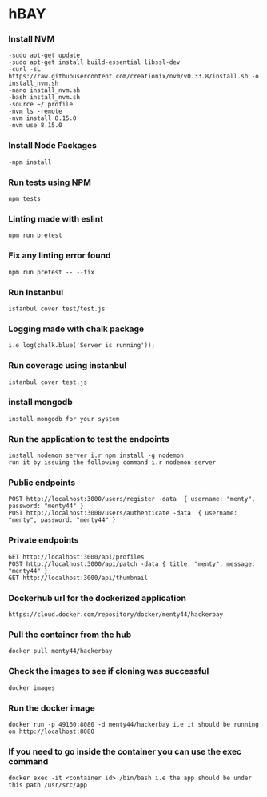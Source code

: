 # hBAY

###  Install NVM
    -sudo apt-get update
    -sudo apt-get install build-essential libssl-dev
    -curl -sL https://raw.githubusercontent.com/creationix/nvm/v0.33.8/install.sh -o install_nvm.sh
    -nano install_nvm.sh
    -bash install_nvm.sh
    -source ~/.profile
    -nvm ls -remote
    -nvm install 8.15.0
    -nvm use 8.15.0

###  Install Node Packages
    -npm install

###  Run tests using NPM
    npm tests

###  Linting made with eslint
    npm run pretest
    
### Fix any linting error found
    npm run pretest -- --fix    
    
### Run Instanbul
    istanbul cover test/test.js

### Logging made with chalk package 
    i.e log(chalk.blue('Server is running'));

###  Run coverage using instanbul
    istanbul cover test.js

###  install mongodb    
    install mongodb for your system

### Run the application to test the endpoints
    install nodemon server i.r npm install -g nodemon
    run it by issuing the following command i.r nodemon server
    
### Public endpoints
    POST http://localhost:3000/users/register -data  { username: "menty", password: "menty44" }
    POST http://localhost:3000/users/authenticate -data  { username: "menty", password: "menty44" }


### Private endpoints
    GET http://localhost:3000/api/profiles
    POST http://localhost:3000/api/patch -data { title: "menty", message: "menty44" }
    GET http://localhost:3000/api/thumbnail

### Dockerhub url for the dockerized application
    https://cloud.docker.com/repository/docker/menty44/hackerbay 
      
### Pull the container from the hub
    docker pull menty44/hackerbay
    
### Check the images to see if cloning was successful
    docker images
    
### Run the docker image
    docker run -p 49160:8080 -d menty44/hackerbay i.e it should be running on http://localhost:8080 
    
### If you need to go inside the container you can use the exec command
    docker exec -it <container id> /bin/bash i.e the app should be under this path /usr/src/app
    
     





